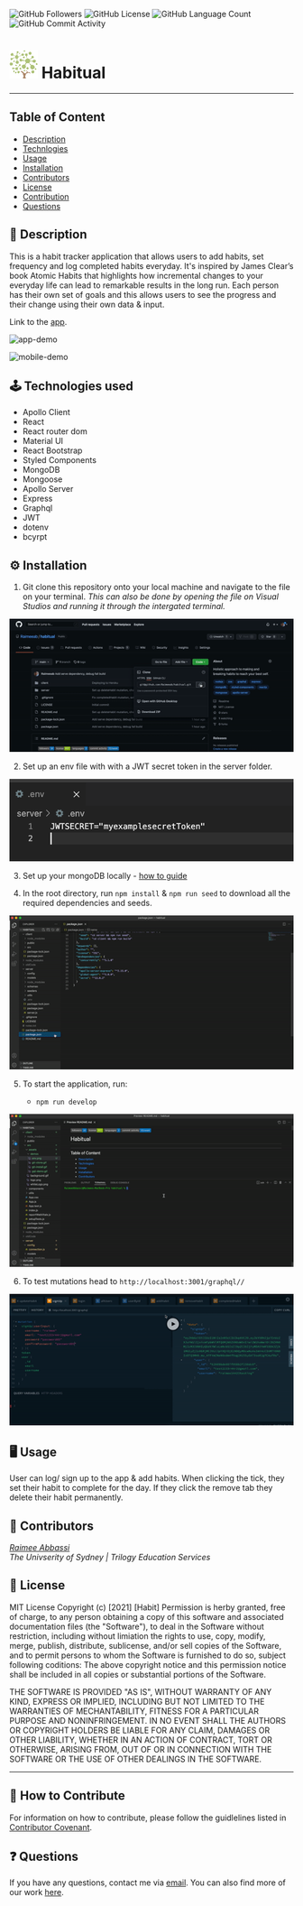 <img alt="GitHub Followers" src="https://img.shields.io/github/followers/Raimeeab"> <img alt="GitHub License" src="https://img.shields.io/apm/l/vim-mode"> <img alt="GitHub Language Count" src="https://img.shields.io/github/languages/count/Raimeeab/habitual"> <img alt="GitHub Commit Activity" src="https://img.shields.io/github/commit-activity/w/Raimeeab/habitual">


# ![logo](/client/src/assets/small-logo.png)  Habitual
---

## Table of Content

- [Description](#description)
- [Technlogies](#technologies)
- [Usage](#usage)
- [Installation](#installation)
- [Contributors](#contributors)
- [License](#license)
- [Contribution](#contribution)
- [Questions](#questions)

<a name="description"></a>

## 📝 Description

This is a habit tracker application that allows users to add habits, set frequency and log completed habits everyday. It's inspired by James Clear’s book Atomic Habits that highlights how incremental changes to your everyday life can lead to remarkable results in the long run. Each person has their own set of goals and this allows users to see the progress and their change using their own data & input.

Link to the [app](https://habitual-ra.herokuapp.com/).

![app-demo](/client/src/assets/demos/app-demo.gif)

![mobile-demo](/client/src/assets/demos/mobile-demo.gif)

<a name="technologies"></a>

## 🕹 Technologies used

- Apollo Client
- React
- React router dom
- Material UI
- React Bootstrap
- Styled Components
- MongoDB
- Mongoose
- Apollo Server
- Express
- Graphql
- JWT
- dotenv
- bcyrpt

<a name="installation"></a>

## ⚙️ Installation

1. Git clone this repository onto your local machine and navigate to the file on your terminal. _This can also be done by opening the file on Visual Studios and running it through the intergated terminal._

![git-clone](./client/src/assets//demos/git-clone.gif)

2. Set up an env file with with a JWT secret token in the server folder. 

![env-file](./client/src/assets/demos/env.png)

3. Set up your mongoDB locally - [how to guide](https://docs.mongodb.com/guides/server/install/)

4. In the root directory, run `npm install` & `npm run seed` to download all the required dependencies and seeds.

![install](./client/src/assets//demos/git-install.gif)

5. To start the application, run:

   - `npm run develop`

![start](/client/src/assets/demos/start.gif)

6. To test mutations head to `http://localhost:3001/graphql//`

![graphql-demo](/client/src/assets/demos/gql-demo.gif)

<a name="usage"></a>

## 🖥 Usage

User can log/ sign up to the app & add habits. When clicking the tick, they set their habit to complete for the day. If they click the remove tab they delete their habit permanently.

<a name="contributors"></a>

## 👥 Contributors

_[Raimee Abbassi](https://github.com/Raimeeab)_ <br>
_The Univserity of Sydney | Trilogy Education Services_ <br>

<a name="license"></a>

## 🔖 License

MIT License
Copyright (c) [2021] [Habit]
Permission is herby granted, free of charge, to any person obtaining a copy of this software and associated documentation files (the "Software"), to deal in the Software without restriction, including without limiation the rights to use, copy, modify, merge, publish, distribute, sublicense, and/or sell copies of the Software, and to permit persons to whom the Software is furnished to do so, subject following coditions:
The above copyright notice and this permission notice shall be included in all copies or substantial portions of the Software.

THE SOFTWARE IS PROVIDED "AS IS", WITHOUT WARRANTY OF ANY KIND, EXPRESS OR IMPLIED, INCLUDING BUT NOT LIMITED TO THE WARRANTIES OF MECHANTABILITY, FITNESS FOR A PARTICULAR PURPOSE AND NONINFRINGEMENT. IN NO EVENT SHALL THE AUTHORS OR COPYRIGHT HOLDERS BE LIABLE FOR ANY CLAIM, DAMAGES OR OTHER LIABILITY, WHETHER IN AN ACTION OF CONTRACT, TORT OR OTHERWISE, ARISING FROM, OUT OF OR IN CONNECTION WITH THE SOFTWARE OR THE USE OF OTHER DEALINGS IN THE SOFTWARE.

---

<a name="contribution"></a>

## 🤝 How to Contribute

For information on how to contribute, please follow the guidlelines listed in [Contributor Covenant](https://www.contributor-covenant.org/).

<a name="questions"></a>

## ❓ Questions

If you have any questions, contact me via [email](raimee.abbassi@gmail.com). You can also find more of our work [here](https://github.com/Raimeeab).

